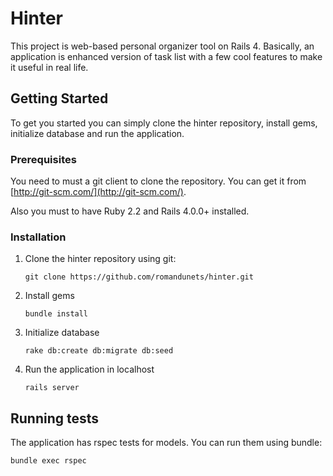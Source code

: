 # Hinter
This project is web-based personal organizer tool on Rails 4. Basically, an application is enhanced version of task list with a few cool features to make it  useful in real life.

## Getting Started

To get you started you can simply clone the hinter repository, install gems, initialize database and run the application.

### Prerequisites

You need to must a git client to clone the repository. You can get it from [http://git-scm.com/](http://git-scm.com/).

Also you must to have Ruby 2.2 and Rails 4.0.0+ installed.

### Installation

1. Clone the hinter repository using git:

    ```
    git clone https://github.com/romandunets/hinter.git
    ```

1. Install gems
    ```
    bundle install
    ```

1. Initialize database
    ```
    rake db:create db:migrate db:seed
    ```

1. Run the application in localhost
    ```
    rails server
    ```

## Running tests

The application has rspec tests for models. You can run them using bundle:
```
bundle exec rspec
```
